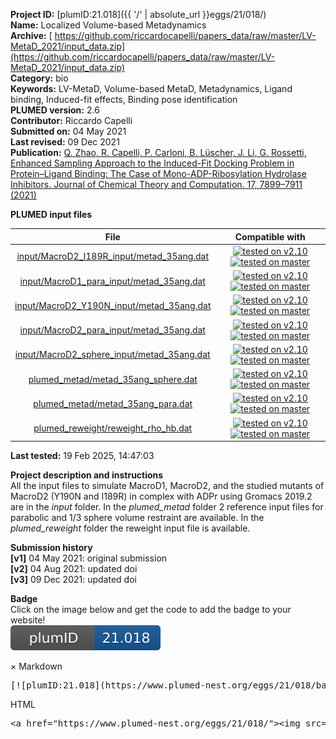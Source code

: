 **Project ID:** [plumID:21.018]({{ '/' | absolute_url }}eggs/21/018/)  
**Name:**  Localized Volume-based Metadynamics  
**Archive:** [ https://github.com/riccardocapelli/papers_data/raw/master/LV-MetaD_2021/input_data.zip](https://github.com/riccardocapelli/papers_data/raw/master/LV-MetaD_2021/input_data.zip)  
**Category:**  bio  
**Keywords:**  LV-MetaD, Volume-based MetaD, Metadynamics, Ligand binding, Induced-fit effects, Binding pose identification  
**PLUMED version:**  2.6  
**Contributor:**  Riccardo Capelli  
**Submitted on:** 04 May 2021  
**Last revised:** 09 Dec 2021  
**Publication:** [Q. Zhao, R. Capelli, P. Carloni, B. Lüscher, J. Li, G. Rossetti, Enhanced Sampling Approach to the Induced-Fit Docking Problem in Protein–Ligand Binding: The Case of Mono-ADP-Ribosylation Hydrolase Inhibitors. Journal of Chemical Theory and Computation. 17, 7899–7911 (2021)](http://dx.doi.org/10.1021/acs.jctc.1c00649)  
  
**PLUMED input files**  
  
| File     | Compatible with |  
|:--------:|:--------:|  
| [input/MacroD2_I189R_input/metad_35ang.dat](./data/input/MacroD2_I189R_input/metad_35ang.dat.md) |  [![tested on v2.10](https://img.shields.io/badge/v2.10-passing-green.svg)](data/input/MacroD2_I189R_input/metad_35ang.dat.plumed.stderr) [![tested on master](https://img.shields.io/badge/master-passing-green.svg)](data/input/MacroD2_I189R_input/metad_35ang.dat.plumed_master.stderr) |  
| [input/MacroD1_para_input/metad_35ang.dat](./data/input/MacroD1_para_input/metad_35ang.dat.md) |  [![tested on v2.10](https://img.shields.io/badge/v2.10-passing-green.svg)](data/input/MacroD1_para_input/metad_35ang.dat.plumed.stderr) [![tested on master](https://img.shields.io/badge/master-passing-green.svg)](data/input/MacroD1_para_input/metad_35ang.dat.plumed_master.stderr) |  
| [input/MacroD2_Y190N_input/metad_35ang.dat](./data/input/MacroD2_Y190N_input/metad_35ang.dat.md) |  [![tested on v2.10](https://img.shields.io/badge/v2.10-passing-green.svg)](data/input/MacroD2_Y190N_input/metad_35ang.dat.plumed.stderr) [![tested on master](https://img.shields.io/badge/master-passing-green.svg)](data/input/MacroD2_Y190N_input/metad_35ang.dat.plumed_master.stderr) |  
| [input/MacroD2_para_input/metad_35ang.dat](./data/input/MacroD2_para_input/metad_35ang.dat.md) |  [![tested on v2.10](https://img.shields.io/badge/v2.10-passing-green.svg)](data/input/MacroD2_para_input/metad_35ang.dat.plumed.stderr) [![tested on master](https://img.shields.io/badge/master-passing-green.svg)](data/input/MacroD2_para_input/metad_35ang.dat.plumed_master.stderr) |  
| [input/MacroD2_sphere_input/metad_35ang.dat](./data/input/MacroD2_sphere_input/metad_35ang.dat.md) |  [![tested on v2.10](https://img.shields.io/badge/v2.10-passing-green.svg)](data/input/MacroD2_sphere_input/metad_35ang.dat.plumed.stderr) [![tested on master](https://img.shields.io/badge/master-passing-green.svg)](data/input/MacroD2_sphere_input/metad_35ang.dat.plumed_master.stderr) |  
| [plumed_metad/metad_35ang_sphere.dat](./data/plumed_metad/metad_35ang_sphere.dat.md) |  [![tested on v2.10](https://img.shields.io/badge/v2.10-passing-green.svg)](data/plumed_metad/metad_35ang_sphere.dat.plumed.stderr) [![tested on master](https://img.shields.io/badge/master-passing-green.svg)](data/plumed_metad/metad_35ang_sphere.dat.plumed_master.stderr) |  
| [plumed_metad/metad_35ang_para.dat](./data/plumed_metad/metad_35ang_para.dat.md) |  [![tested on v2.10](https://img.shields.io/badge/v2.10-passing-green.svg)](data/plumed_metad/metad_35ang_para.dat.plumed.stderr) [![tested on master](https://img.shields.io/badge/master-passing-green.svg)](data/plumed_metad/metad_35ang_para.dat.plumed_master.stderr) |  
| [plumed_reweight/reweight_rho_hb.dat](./data/plumed_reweight/reweight_rho_hb.dat.md) |  [![tested on v2.10](https://img.shields.io/badge/v2.10-passing-green.svg)](data/plumed_reweight/reweight_rho_hb.dat.plumed.stderr) [![tested on master](https://img.shields.io/badge/master-failed-red.svg)](data/plumed_reweight/reweight_rho_hb.dat.plumed_master.stderr) |  
  
**Last tested:**  19 Feb 2025, 14:47:03
  
**Project description and instructions**  
All the input files to simulate MacroD1, MacroD2, and the studied mutants of MacroD2 (Y190N and I189R) in complex with ADPr using Gromacs 2019.2 are in the *input* folder.   In the *plumed_metad* folder 2 reference input files for parabolic and 1/3 sphere volume restraint are available.  In the *plumed_reweight* folder the reweight input file is available. 

  
**Submission history**  
**[v1]** 04 May 2021: original submission  
**[v2]** 04 Aug 2021: updated doi  
**[v3]** 09 Dec 2021: updated doi  
  
**Badge**  
Click on the image below and get the code to add the badge to your website!  
<img src="./badge.svg" alt="plumeDnest:21.018" id="myBtn" class="badge">
<div id="myModal" class="modal">
  <div class="modal-content">
    <span class="close">&times;</span>
    Markdown<pre>[![plumID:21.018](https://www.plumed-nest.org/eggs/21/018/badge.svg)](https://www.plumed-nest.org/eggs/21/018/)</pre>
    HTML<pre>&lt;a href="https://www.plumed-nest.org/eggs/21/018/"&gt;&lt;img src="https://www.plumed-nest.org/eggs/21/018/badge.svg" alt="plumID:21.018"&gt;&lt;/a&gt;</pre>
  </div>
</div>
